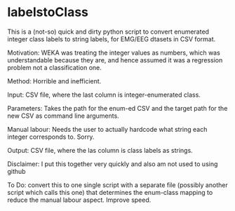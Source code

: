 # labelstoClass

This is a (not-so) quick and dirty python script to convert enumerated integer class labels to string labels, for EMG/EEG dtasets in CSV format.


Motivation: WEKA was treating the integer values as numbers, which was understandable because they are, and hence assumed it was a regression problem not a classification one.

Method: Horrible and inefficient.

Input: CSV file, where the last column is integer-enumerated class.

Parameters: Takes the path for the enum-ed CSV and the target path for the new CSV as command line arguments.

Manual labour: Needs the user to actually hardcode what string each integer corresponds to. Sorry.

Output: CSV file, where the las column is class labels as strings.


Disclaimer: I put this together very quickly and also am not used to using github

To Do: convert this to one single script with a separate file (possibly another script which calls this one) that determines the enum-class mapping to reduce the manual labour aspect. Improve speed.
